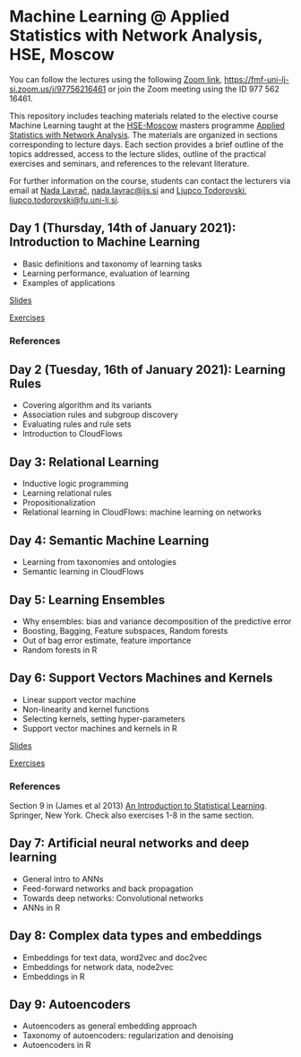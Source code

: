 # Machine Learning @ Applied Statistics with Network Analysis, HSE, Moscow

You can follow the lectures using the following [Zoom link](https://fmf-uni-lj-si.zoom.us/j/97756216461), https://fmf-uni-lj-si.zoom.us/j/97756216461 or join the Zoom meeting using the ID 977 562 16461.

This repository includes teaching materials related to the elective course Machine Learning taught at the [HSE-Moscow](https://www.hse.ru/en/) masters programme [Applied Statistics with Network Analysis](https://www.hse.ru/en/ma/sna/). The materials are organized in sections corresponding to lecture days. Each section provides a brief outline of the topics addressed, access to the lecture slides, outline of the practical exercises and seminars, and references to the relevant literature.

For further information on the course, students can contact the lecturers via email at [Nada Lavrač](mailto:nada.lavrac@ijs.si), nada.lavrac@ijs.si and [Ljupco Todorovski](mailto:ljupco.todorovski@fu.uni-lj.si), ljupco.todorovski@fu.uni-lj.si.


## Day 1 (Thursday, 14th of January 2021): Introduction to Machine Learning
* Basic definitions and taxonomy of learning tasks
* Learning performance, evaluation of learning
* Examples of applications

[Slides](http://kt.ijs.si/~ljupco/lectures/hse-moscow-ml/01-intro.pdf)

[Exercises](./01/)

### References


## Day 2 (Tuesday, 16th of January 2021): Learning Rules
* Covering algorithm and its variants
* Association rules and subgroup discovery
* Evaluating rules and rule sets
* Introduction to CloudFlows


## Day 3: Relational Learning
* Inductive logic programming
* Learning relational rules
* Propositionalization
* Relational learning in CloudFlows: machine learning on networks


## Day 4: Semantic Machine Learning
* Learning from taxonomies and ontologies
* Semantic learning in CloudFlows


## Day 5: Learning Ensembles
* Why ensembles: bias and variance decomposition of the predictive error
* Boosting, Bagging, Feature subspaces, Random forests
* Out of bag error estimate, feature importance
* Random forests in R


## Day 6: Support Vectors Machines and Kernels
* Linear support vector machine
* Non-linearity and kernel functions
* Selecting kernels, setting hyper-parameters
* Support vector machines and kernels in R

[Slides](http://kt.ijs.si/~ljupco/lectures/hse-moscow-ml/06-svm.pdf)

[Exercises](./06/)

### References

Section 9 in (James et al 2013) [An Introduction to Statistical Learning](http://faculty.marshall.usc.edu/gareth-james/ISL/). Springer, New York. Check also exercises 1-8 in the same section.


## Day 7: Artificial neural networks and deep learning
* General intro to ANNs
* Feed-forward networks and back propagation
* Towards deep networks: Convolutional networks
* ANNs in R


## Day 8: Complex data types and embeddings
* Embeddings for text data, word2vec and doc2vec
* Embeddings for network data, node2vec
* Embeddings in R


## Day 9: Autoencoders
* Autoencoders as general embedding approach
* Taxonomy of autoencoders: regularization and denoising
* Autoencoders in R
